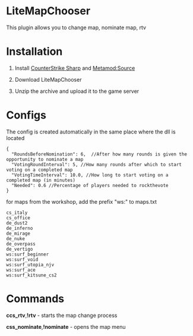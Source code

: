 # LiteMapChooser
This plugin allows you to change map, nominate map, rtv

# Installation
1. Install [CounterStrike Sharp](https://github.com/roflmuffin/CounterStrikeSharp) and [Metamod:Source](https://www.sourcemm.net/downloads.php/?branch=master)

2. Download LiteMapChooser

3. Unzip the archive and upload it to the game server

# Configs
The config is created automatically in the same place where the dll is located
```
{
  "RoundsBeforeNomination": 6,	//After how many rounds is given the opportunity to nominate a map
  "VotingRoundInterval": 5,	//How many rounds after which to start voting on a completed map
  "VotingTimeInterval": 10.0, //How long to start voting on a completed map (in minutes)
  "Needed": 0.6 //Percentage of players needed to rockthevote
}
```
for maps from the workshop, add the prefix "ws:" to maps.txt
```
cs_italy
cs_office
de_dust2
de_inferno
de_mirage
de_nuke
de_overpass
de_vertigo
ws:surf_beginner
ws:surf_void
ws:surf_utopia_njv
ws:surf_ace
ws:surf_kitsune_cs2
```

# Commands
**ccs_rtv**,**!rtv** - starts the map change process

**css_nominate**,**!nominate** - opens the map menu
